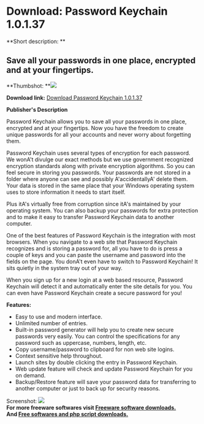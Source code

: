 # Download: Password Keychain 1.0.1.37

**Short description: **

## Save all your passwords in one place, encrypted and at your fingertips.

  
**Thumbshot: **![](http://www.freewarefiles.com/screenshot/passwordkeychain_md.gif)   
  
**Download link:** [Download Password Keychain 1.0.1.37](http://freesoftwares.boysofts.com/Password-Keychain_program_19386.html)  
  

**Publisher's Description**  
  

Password Keychain allows you to save all your passwords in one place,
encrypted and at your fingertips. Now you have the freedom to create unique
passwords for all your accounts and never worry about forgetting them.

Password Keychain uses several types of encryption for each password. We
wonA't divulge our exact methods but we use government recognized encryption
standards along with private encryption algorithms. So you can feel secure in
storing you passwords. Your passwords are not stored in a folder where anyone
can see and possibly A'accidentallyA' delete them. Your data is stored in the
same place that your Windows operating system uses to store information it
needs to start itself.

Plus itA's virtually free from corruption since itA's maintained by your
operating system. You can also backup your passwords for extra protection and
to make it easy to transfer Password Keychain data to another computer.

One of the best features of Password Keychain is the integration with most
browsers. When you navigate to a web site that Password Keychain recognizes
and is storing a password for, all you have to do is press a couple of keys
and you can paste the username and password into the fields on the page. You
donA't even have to switch to Password Keychain! It sits quietly in the system
tray out of your way.

When you sign up for a new login at a web based resource, Password Keychain
will detect it and automatically enter the site details for you. You can even
have Password Keychain create a secure password for you!

**Features:**

  * Easy to use and modern interface. 
  * Unlimited number of entries. 
  * Built-in password generator will help you to create new secure passwords very easily. You can control the specifications for any password such as uppercase, numbers, length, etc. 
  * Copy username/password to clipboard for non web site logins. 
  * Context sensitive help throughout. 
  * Launch sites by double clicking the entry in Password Keychain. 
  * Web update feature will check and update Password Keychain for you on demand. 
  * Backup/Restore feature will save your password data for transferring to another computer or just to back up for security reasons. 

  
  
Screenshot: ![](http://www.freewarefiles.com/screenshot/passwordkeychain.gif)  
**For more freeware softwares visit [Freeware software downloads.](http://freesoftwares.boysofts.com/)**   
**And [Free softwares and php script downloads.](http://www.boysofts.com/)**


